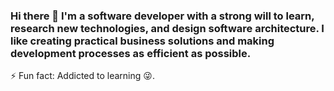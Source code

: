 ### Hi there 👋 I'm a software developer with a strong will to learn, research new technologies, and design software architecture. I like creating practical business solutions and making development processes as efficient as possible.

⚡ Fun fact: Addicted to learning :stuck_out_tongue_winking_eye:.

<!--
**Maxwell96/Maxwell96** is a ✨ _special_ ✨ repository because its `README.md` (this file) appears on your GitHub profile.

Here are some ideas to get you started:

- 🔭 I’m currently working on ...
- 🌱 I’m currently learning ...
- 👯 I’m looking to collaborate on ...
- 🤔 I’m looking for help with ...
- 💬 Ask me about ...
- 📫 How to reach me: ...
- 😄 Pronouns: ...
- ⚡ Fun fact: Addicted to learning.
-->

